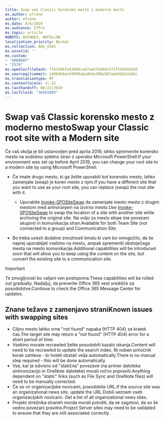 ```yaml
---
title: Swap vaš Classic korensko mesto z moderno mesto
ms.author: efrene
author: efrene
ms.date: 8/6/2019
ms.audience: ITPro
ms.topic: article
ROBOTS: NOINDEX, NOFOLLOW
localization_priority: Normal
ms.collection: Adm_O365
ms.assetid: ''
ms.custom:
- "9000687"
- "2579"
ms.openlocfilehash: ffb1466fe436d6cab7ae5fdd60c671f5dd2654dd
ms.sourcegitcommit: 1d98db8acb9959aba3b5e308a567ade6b62da56c
ms.translationtype: MT
ms.contentlocale: sl-SI
ms.lasthandoff: 08/22/2019
ms.locfileid: "36501095"
---
```

# <a name="swap-your-classic-root-site-with-a-modern-site"></a><span data-ttu-id="ae23e-102">Swap vaš Classic korensko mesto z moderno mesto</span><span class="sxs-lookup"><span data-stu-id="ae23e-102">Swap your Classic root site with a Modern site</span></span>

<span data-ttu-id="ae23e-103">Če vaš okolja je bil ustanovljen pred aprila 2019, lahko spremenite korensko mesto na sodobno spletno stran z uporabo Microsoft PowerShell:</span><span class="sxs-lookup"><span data-stu-id="ae23e-103">If your environment was set up before April 2019, you can change your root site to a modern site by using Microsoft PowerShell:</span></span>

- <span data-ttu-id="ae23e-104">Če imate drugo mesto, ki ga želite uporabiti kot korensko mesto, lahko zamenjate (swap) je koren mesto z njim.</span><span class="sxs-lookup"><span data-stu-id="ae23e-104">If you have a different site that you want to use as your root site, you can replace (swap) the root site with it.</span></span> 
    - <span data-ttu-id="ae23e-105">Uporabite [Invoke-SPOSiteSwap](https://docs.microsoft.com/powershell/module/sharepoint-online/invoke-spositeswap?view=sharepoint-ps) da zamenjate mesto mesto z drugim mestom med arhiviranjem na izvirno mesto.</span><span class="sxs-lookup"><span data-stu-id="ae23e-105">Use [Invoke-SPOSiteSwap](https://docs.microsoft.com/powershell/module/sharepoint-online/invoke-spositeswap?view=sharepoint-ps) to swap the location of a site with another site while archiving the original site.</span></span> <span data-ttu-id="ae23e-106">Na voljo za mesto ekipe (ne povezani skupini) in komunikacija stran.</span><span class="sxs-lookup"><span data-stu-id="ae23e-106">Available for both Team Site (not connected to a group) and Communication Site.</span></span> 

- <span data-ttu-id="ae23e-107">Bo treba uvesti dodatne zmožnosti kmalu ki vam bo omogočilo, da še naprej uporabljati vsebino na mestu, ampak spremeniti obstoječega mesta na mesto komunikacije.</span><span class="sxs-lookup"><span data-stu-id="ae23e-107">Additional capabilities will be introduced soon that will allow you to keep using the content on the site, but convert the existing site to a communication site.</span></span> 
>[!Important]
><span data-ttu-id="ae23e-108">Te zmogljivosti bo valjani ven postopoma.</span><span class="sxs-lookup"><span data-stu-id="ae23e-108">These capabilities will be rolled out gradually.</span></span> <span data-ttu-id="ae23e-109">Nadaljuj, da preverite Office 365 vest središče za posodobitve.</span><span class="sxs-lookup"><span data-stu-id="ae23e-109">Continue to check the Office 365 Message Center for updates.</span></span> 

## <a name="known-issues-with-swapping-sites"></a><span data-ttu-id="ae23e-110">Znane težave z zamenjavo strani</span><span class="sxs-lookup"><span data-stu-id="ae23e-110">Known issues with swapping sites</span></span>

- <span data-ttu-id="ae23e-111">Ciljno mesto lahko vrne "not found" napaka (HTTP 404) za kratek čas.</span><span class="sxs-lookup"><span data-stu-id="ae23e-111">The target site may return a "not found" (HTTP 404) error for a short period of time.</span></span>
- <span data-ttu-id="ae23e-112">Vsebino morate recrawled želite posodobiti kazalo iskanja.</span><span class="sxs-lookup"><span data-stu-id="ae23e-112">Content will need to be recrawled to update the search index.</span></span> <span data-ttu-id="ae23e-113">Ni noben priročnik korak zahteva - to hoteti obstati velja automatically.</span><span class="sxs-lookup"><span data-stu-id="ae23e-113">There is no manual step required - this will be done automatically.</span></span>
- <span data-ttu-id="ae23e-114">Vse, kar je odvisno od "statična" povezave (na primer datoteka sinhronizacijo in OneNote datoteke) morali ročno popraviti.</span><span class="sxs-lookup"><span data-stu-id="ae23e-114">Anything dependent on "static" links (such as File Sync and OneNote files) will need to be manually corrected.</span></span>
- <span data-ttu-id="ae23e-115">Če se vir organizacijske novicami, posodobite URL.</span><span class="sxs-lookup"><span data-stu-id="ae23e-115">If the source site was an organizational news site, update the URL.</span></span><span data-ttu-id="ae23e-116">Dobili seznam vseh organizacijskih novicami.</span><span class="sxs-lookup"><span data-stu-id="ae23e-116"> Get a list of all organizational news sites.</span></span>
- <span data-ttu-id="ae23e-117">Projekt strežnika straneh morda morali potrditi, da se zagotovi, da so še vedno povezani pravilno.</span><span class="sxs-lookup"><span data-stu-id="ae23e-117">Project Server sites may need to be validated to ensure that they are still associated correctly.</span></span>





